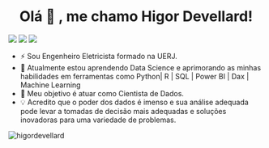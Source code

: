<h1 align="center">Olá 👋 , me chamo Higor Devellard!</h1>

<div>
<a href = "mailto:higordevellard@outlook.com"><img src="https://img.shields.io/badge/Gmail-D14836?style=for-the-badge&logo=gmail&logoColor=white" target="_blank"></a>
<a href="https://www.linkedin.com/in/higordevellard/" target="_blank"><img src="https://img.shields.io/badge/-LinkedIn-%230077B5?style=for-the-badge&logo=linkedin&logoColor=white" target="_blank"></a>  
<a href="https://instagram.com/seu-usuário-instagram-aqui" target="_blank">
  <img src="https://img.shields.io/badge/-Instagram-%23800080?style=for-the-badge&logo=instagram&logoColor=white" target="_blank">
</a>
</div>


- ⚡ Sou Engenheiro Eletricista formado na UERJ.
- 🌱 Atualmente estou aprendendo Data Science e aprimorando as minhas habilidades em ferramentas como Python| R | SQL | Power BI | Dax | Machine Learning
- 🎯 Meu objetivo é atuar como Cientista de Dados.
- 💡 Acredito que o poder dos dados é imenso e sua análise adequada pode levar a tomadas de decisão mais adequadas e soluções inovadoras para uma variedade de problemas.

<p align="left"> <img src="https://komarev.com/ghpvc/?username=higordevellard&label=Profile%20views&color=0e75b6&style=flat" alt="higordevellard" /> </p>

<!---
higordevellard/higordevellard is a ✨ special ✨ repository because its `README.md` (this file) appears on your GitHub profile.
You can click the Preview link to take a look at your changes.
--->
